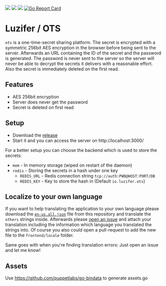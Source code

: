 ![](https://badges.fyi/github/license/Luzifer/ots)
![](https://badges.fyi/github/latest-release/Luzifer/ots)
![](https://badges.fyi/github/downloads/Luzifer/ots)
[![Go Report Card](https://goreportcard.com/badge/github.com/Luzifer/ots)](https://goreportcard.com/report/github.com/Luzifer/ots)

# Luzifer / OTS

`ots` is a one-time-secret sharing platform. The secret is encrypted with a symmetric 256bit AES encryption in the browser before being sent to the server. Afterwards an URL containing the ID of the secret and the password is generated. The password is never sent to the server so the server will never be able to decrypt the secrets it delivers with a reasonable effort. Also the secret is immediately deleted on the first read.

## Features

- AES 256bit encryption
- Server does never get the password
- Secret is deleted on first read

## Setup

- Download the [release](https://github.com/Luzifer/ots/releases)
- Start it and you can access the server on http://localhost:3000/

For a better setup you can choose the backend which is used to store the secrets:

- `mem` - In memory storage (wiped on restart of the daemon)
- `redis` - Storing the secrets in a hash under one key
  - `REDIS_URL` - Redis connection string `tcp://auth:PWD@HOST:PORT/DB`
  - `REDIS_KEY` - Key to store the hash in (Default `io.luzifer.ots`)

## Localize to your own language

If you want to help translating the application to your own language please download the [`en-us.all.json`](https://github.com/Luzifer/ots/blob/master/frontend/locale/en-us.all.json) file from this repository and translate the `others` strings inside. Afterwards please [open an issue](https://github.com/Luzifer/ots/issues/new) and attach your translation including the information which language you translated the strings into. Of course you also could open a pull-request to add the new file to the `frontend/locale` folder.

Same goes with when you're finding translation errors: Just open an issue and let me know!

## Assets

Use https://github.com/puppetlabs/go-bindata to generate assets.go

